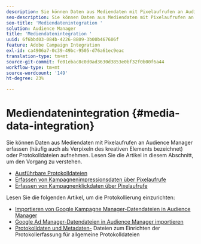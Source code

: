 ```yaml
---
description: Sie können Daten aus Mediendaten mit Pixelaufrufen an Audience Manager erfassen (häufig auch als Verpixeln des kreativen Elements bezeichnet) oder Protokolldateien aufnehmen.
seo-description: Sie können Daten aus Mediendaten mit Pixelaufrufen an Audience Manager erfassen (häufig auch als Verpixeln des kreativen Elements bezeichnet) oder Protokolldateien aufnehmen.
seo-title: 'Mediendatenintegration '
solution: Audience Manager
title: 'Mediendatenintegration '
uuid: 6f6bbd03-084b-4226-8809-3b00b467606f
feature: Adobe Campaign Integration
exl-id: ca4906a7-0c39-49bc-9505-d76a61ec9eac
translation-type: tm+mt
source-git-commit: fe01ebac8c0d0ad3630d3853e0bf32f0b00f6a44
workflow-type: tm+mt
source-wordcount: '149'
ht-degree: 23%

---
```


# Mediendatenintegration {#media-data-integration}

Sie können Daten aus Mediendaten mit Pixelaufrufen an Audience Manager erfassen (häufig auch als Verpixeln des kreativen Elements bezeichnet) oder Protokolldateien aufnehmen. Lesen Sie die Artikel in diesem Abschnitt, um den Vorgang zu verstehen.

<!-- c_camp_data_int.xml -->

* [Ausführbare Protokolldateien](/help/using/integration/media-data-integration/actionable-log-files.md)
* [Erfassen von Kampagnenimpressionsdaten über Pixelaufrufe](/help/using/integration/media-data-integration/impression-data-pixels.md)
* [Erfassen von Kampagnenklickdaten über Pixelaufrufe](/help/using/integration/media-data-integration/click-data-pixels.md)

Lesen Sie die folgenden Artikel, um die Protokollierung einzurichten:

* [Importieren von Google Kampagne Manager-Datendateien in Audience Manager](/help/using/reporting/audience-optimization-reports/aor-advertisers/import-dcm.md)
* [Google Ad Manager-Datendateien in Audience Manager importieren  ](/help/using/reporting/audience-optimization-reports/aor-publishers/import-dfp.md)
* [Protokolldaten und Metadaten-](/help/using/reporting/audience-optimization-reports/metadata-files-intro/metadata-files-intro.md) Dateien zum Einrichten der Protokollerfassung für allgemeine Protokolldateien
